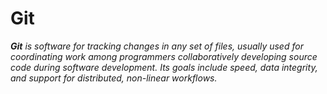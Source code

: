 # Git
***Git*** *is software for tracking changes in any set of files, usually used for coordinating work among programmers collaboratively developing source code during software development. Its goals include speed, data integrity, and support for distributed, non-linear workflows.*